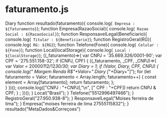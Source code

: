 # faturamento.js
Diary
function resultado(faturamento){
    console.log(` Empresa : ${faturamento}`);
function Empresa(RazaoSocial){
    console.log(` Razao Social : ${RazaoSocial}`);
function ResponsavelLegal(Beneficiario){
    console.log(` Titular : ${Beneficiario}`);
function RegistroGeral(RG){
    console.log(` RG: ${RG}`);
function Telefone(Fone){
    console.log(` Celular : ${Fone}`);
function Local(localStorage){
    console.log(` Local : ${localStorage}`);
((_faturamento)=>{
   var CNPJ = '35.669.326/0001-90';
   var CPF = '275.551.158-32';
   if (CNPJ, CPF) {
       ((_faturamento, _CPF, _CNPJ)=>{
           var Valor = 20000*1*12/12*30/30;
           var Diary = 1;
           if (Valor, Diary, CPF, CNPJ) {
               console.log(" Margem Renda R$"+Valor+" Diary [*"+Diary+"]");
               for (let faturamento = Valor; faturamento < Array.length; faturamento++) {
                const element = Array[faturamento];
                 return faturamento;
               };    
            }
        })();
        console.log(["CNPJ : "+CNPJ],"\n", [" CPF : "+CPF])
        return CNPJ & CPF;
    } ;
})();
}
Local("Brasil");
}
Telefone("5512996497466");
}
RegistroGeral("27.950.938-8");
}
ResponsavelLegal("Moises ferreira de lima");
}
Empresa("moises ferreira de lima 27555115832");
}
resultado("MetaDados&Correçoes")
